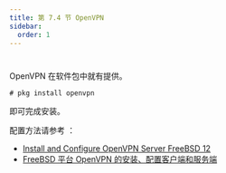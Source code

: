 ```yaml
---
title: 第 7.4 节 OpenVPN
sidebar:
  order: 1
---
```

# 

OpenVPN 在软件包中就有提供。

```shell-session
# pkg install openvpn
```

即可完成安装。

配置方法请参考 ：

- [Install and Configure OpenVPN Server FreeBSD 12](https://kifarunix.com/install-and-configure-openvpn-server-freebsd-12/)
- [FreeBSD 平台 OpenVPN 的安装、配置客户端和服务端](https://www.evanjiang.net/unix/openbsd-freebsd-netbsd/2019-05-16-1798.html)

